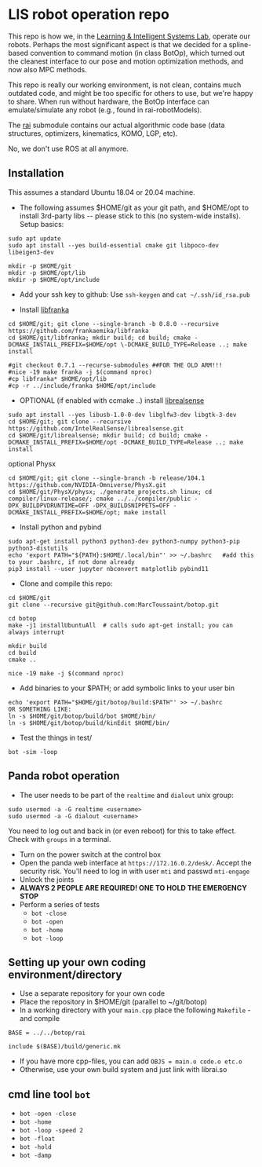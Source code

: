 # LIS robot operation repo

This repo is how we, in the [Learning & Intelligent Systems Lab](https://argmin.lis.tu-berlin.de/), operate our robots. Perhaps the most significant aspect is that we decided for a spline-based convention to command motion (in class BotOp), which turned out the cleanest interface to our pose and motion optimization methods, and now also MPC methods.

This repo is really our working environment, is not clean, contains much outdated code, and might be too specific for others to use, but we're happy to share. When run without hardware, the BotOp interface can  emulate/simulate any robot (e.g., found in rai-robotModels).

The [rai](https://github.com/MarcToussaint/rai) submodule contains our actual algorithmic code base (data structures, optimizers, kinematics, KOMO, LGP, etc).

No, we don't use ROS at all anymore.

## Installation

This assumes a standard Ubuntu 18.04 or 20.04 machine.

* The following assumes $HOME/git as your git path, and $HOME/opt to
  install 3rd-party libs -- please stick to this (no system-wide
  installs). Setup basics:
```
sudo apt update
sudo apt install --yes build-essential cmake git libpoco-dev libeigen3-dev

mkdir -p $HOME/git
mkdir -p $HOME/opt/lib
mkdir -p $HOME/opt/include
```

* Add your ssh key to github: Use `ssh-keygen` and `cat ~/.ssh/id_rsa.pub`

* Install [libfranka](https://github.com/frankaemika/libfranka)
```
cd $HOME/git; git clone --single-branch -b 0.8.0 --recursive https://github.com/frankaemika/libfranka
cd $HOME/git/libfranka; mkdir build; cd build; cmake -DCMAKE_INSTALL_PREFIX=$HOME/opt \-DCMAKE_BUILD_TYPE=Release ..; make install

#git checkout 0.7.1 --recurse-submodules ##FOR THE OLD ARM!!!
#nice -19 make franka -j $(command nproc)
#cp libfranka* $HOME/opt/lib
#cp -r ../include/franka $HOME/opt/include
```

* OPTIONAL (if enabled with ccmake ..) install [librealsense](https://github.com/IntelRealSense/librealsense)
```
sudo apt install --yes libusb-1.0-0-dev libglfw3-dev libgtk-3-dev
cd $HOME/git; git clone --recursive https://github.com/IntelRealSense/librealsense.git
cd $HOME/git/librealsense; mkdir build; cd build; cmake -DCMAKE_INSTALL_PREFIX=$HOME/opt -DCMAKE_BUILD_TYPE=Release ..; make install
```
optional Physx
```
cd $HOME/git; git clone --single-branch -b release/104.1 https://github.com/NVIDIA-Omniverse/PhysX.git
cd $HOME/git/PhysX/physx; ./generate_projects.sh linux; cd compiler/linux-release/; cmake ../../compiler/public -DPX_BUILDPVDRUNTIME=OFF -DPX_BUILDSNIPPETS=OFF -DCMAKE_INSTALL_PREFIX=$HOME/opt; make install
```


* Install python and pybind
```
sudo apt-get install python3 python3-dev python3-numpy python3-pip python3-distutils
echo 'export PATH="${PATH}:$HOME/.local/bin"' >> ~/.bashrc   #add this to your .bashrc, if not done already
pip3 install --user jupyter nbconvert matplotlib pybind11
```

* Clone and compile this repo:
```
cd $HOME/git
git clone --recursive git@github.com:MarcToussaint/botop.git

cd botop
make -j1 installUbuntuAll  # calls sudo apt-get install; you can always interrupt

mkdir build
cd build
cmake ..

nice -19 make -j $(command nproc)
```

* Add binaries to your $PATH; or add symbolic links to your user bin 
```
echo 'export PATH="$HOME/git/botop/build:$PATH"' >> ~/.bashrc
OR SOMETHING LIKE:
ln -s $HOME/git/botop/build/bot $HOME/bin/
ln -s $HOME/git/botop/build/kinEdit $HOME/bin/
```

* Test the things in test/
```
bot -sim -loop
```


## Panda robot operation

* The user needs to be part of the `realtime` and `dialout` unix group:
```
sudo usermod -a -G realtime <username>
sudo usermod -a -G dialout <username>
```
You need to log out and back in (or even reboot) for this to take effect. Check with `groups` in a terminal.
* Turn on the power switch at the control box
* Open the panda web interface at `https://172.16.0.2/desk/`. Accept the security risk. You'll need to log in with user `mti` and passwd `mti-engage`
* Unlock the joints
* **ALWAYS 2 PEOPLE ARE REQUIRED! ONE TO HOLD THE EMERGENCY STOP**
* Perform a series of tests
  * `bot -close`
  * `bot -open`
  * `bot -home`
  * `bot -loop`


## Setting up your own coding environment/directory

* Use a separate repository for your own code
* Place the repository in $HOME/git (parallel to ~/git/botop)
* In a working directory with your `main.cpp` place the following `Makefile` - and compile
```
BASE = ../../botop/rai

include $(BASE)/build/generic.mk
```
* If you have more cpp-files, you can add `OBJS = main.o code.o etc.o`
* Otherwise, use your own build system and just link with librai.so


## cmd line tool `bot`

* `bot -open -close`
* `bot -home`
* `bot -loop -speed 2`
* `bot -float`
* `bot -hold`
* `bot -damp`



